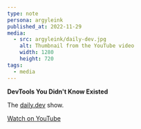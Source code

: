 ```yaml
---
type: note
persona: argyleink
published_at: 2022-11-29
media:
  - src: argyleink/daily-dev.jpg
    alt: Thumbnail from the YouTube video
    width: 1280
    height: 720
tags: 
  - media
---
```


**DevTools You Didn't Know Existed**

The [daily.dev](https://daily.dev/) show.

[Watch on YouTube](https://www.youtube.com/watch?v=Ruwv20PxB1k)